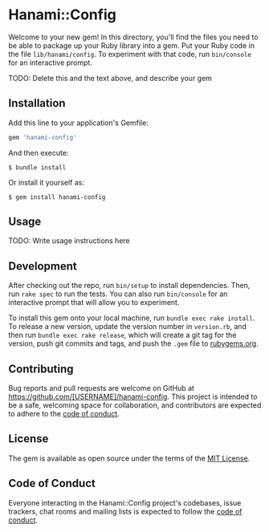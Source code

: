 # Hanami::Config

Welcome to your new gem! In this directory, you'll find the files you need to be able to package up your Ruby library into a gem. Put your Ruby code in the file `lib/hanami/config`. To experiment with that code, run `bin/console` for an interactive prompt.

TODO: Delete this and the text above, and describe your gem

## Installation

Add this line to your application's Gemfile:

```ruby
gem 'hanami-config'
```

And then execute:

    $ bundle install

Or install it yourself as:

    $ gem install hanami-config

## Usage

TODO: Write usage instructions here

## Development

After checking out the repo, run `bin/setup` to install dependencies. Then, run `rake spec` to run the tests. You can also run `bin/console` for an interactive prompt that will allow you to experiment.

To install this gem onto your local machine, run `bundle exec rake install`. To release a new version, update the version number in `version.rb`, and then run `bundle exec rake release`, which will create a git tag for the version, push git commits and tags, and push the `.gem` file to [rubygems.org](https://rubygems.org).

## Contributing

Bug reports and pull requests are welcome on GitHub at https://github.com/[USERNAME]/hanami-config. This project is intended to be a safe, welcoming space for collaboration, and contributors are expected to adhere to the [code of conduct](https://github.com/[USERNAME]/hanami-config/blob/master/CODE_OF_CONDUCT.md).


## License

The gem is available as open source under the terms of the [MIT License](https://opensource.org/licenses/MIT).

## Code of Conduct

Everyone interacting in the Hanami::Config project's codebases, issue trackers, chat rooms and mailing lists is expected to follow the [code of conduct](https://github.com/[USERNAME]/hanami-config/blob/master/CODE_OF_CONDUCT.md).
